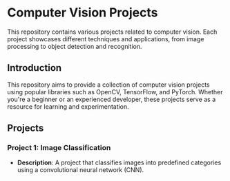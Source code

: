 # Computer Vision Projects

This repository contains various projects related to computer vision. Each project showcases different techniques and applications, from image processing to object detection and recognition.

## Introduction

This repository aims to provide a collection of computer vision projects using popular libraries such as OpenCV, TensorFlow, and PyTorch. Whether you're a beginner or an experienced developer, these projects serve as a resource for learning and experimentation.

## Projects

### Project 1: Image Classification
- **Description**: A project that classifies images into predefined categories using a convolutional neural network (CNN).
